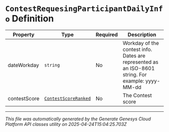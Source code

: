 # `ContestRequesingParticipantDailyInfo` Definition

| Property | Type | Required | Description |
|----------|------|----------|-------------|
| dateWorkday | `string` | No | Workday of the contest info. Dates are represented as an ISO-8601 string. For example: yyyy-MM-dd |
| contestScore | [`ContestScoreRanked`](contestscoreranked-definition.md) | No | The Contest score |

---

*This file was automatically generated by the Generate Genesys Cloud Platform API classes utility on 2025-04-24T15:04:25.703Z*